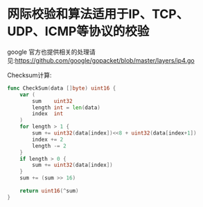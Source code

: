# 网际校验和算法适用于IP、TCP、UDP、ICMP等协议的校验

google 官方也提供相关的处理请见:https://github.com/google/gopacket/blob/master/layers/ip4.go

Checksum计算:

```go
func CheckSum(data []byte) uint16 {  
    var (  
        sum    uint32  
        length int = len(data)  
        index  int  
    )  
    for length > 1 {  
        sum += uint32(data[index])<<8 + uint32(data[index+1])  
        index += 2  
        length -= 2  
    }  
    if length > 0 {  
        sum += uint32(data[index])  
    }  
    sum += (sum >> 16)  
  
    return uint16(^sum)  
}  
```